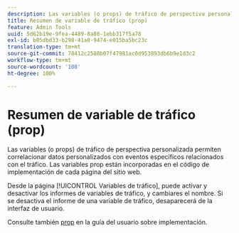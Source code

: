 ```yaml
---
description: Las variables (o props) de tráfico de perspectiva personalizada permiten correlacionar datos personalizados con eventos específicos relacionados con el tráfico. Las variables prop están incorporadas en el código de implementación de cada página del sitio web.
title: Resumen de variable de tráfico (prop)
feature: Admin Tools
uuid: 5d62b19e-9fea-4489-8a80-1ebb317f5a78
exl-id: b05dbd33-b298-41a0-9474-e015ba5bc23c
translation-type: tm+mt
source-git-commit: 78412c2588b07f47981ac0d953893db6b9e1d3c2
workflow-type: tm+mt
source-wordcount: '108'
ht-degree: 100%

---
```


# Resumen de variable de tráfico (prop)

Las variables (o props) de tráfico de perspectiva personalizada permiten correlacionar datos personalizados con eventos específicos relacionados con el tráfico. Las variables prop están incorporadas en el código de implementación de cada página del sitio web.

Desde la página [!UICONTROL Variables de tráfico], puede activar y desactivar los informes de variables de tráfico, y cambiares el nombre. Si se desactiva el informe de una variable de tráfico, desaparecerá de la interfaz de usuario.

Consulte también [prop](../../../implement/vars/page-vars/prop.md) en la guía del usuario sobre implementación.
